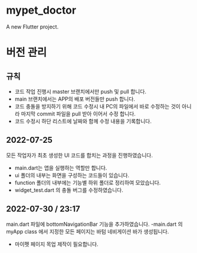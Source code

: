 # mypet_doctor

A new Flutter project.


# 버전 관리

## 규칙
- 코드 작업 진행시 master 브랜치에서만 push 및 pull 합니다.
- main 브랜치에서는 APP의 배포 버전들만 push 합니다.
- 코드 충돌을 방지하기 위해 코드 수정시 내 PC의 파일에서 바로 수정하는 것이 아니라
마지막 commit 파일을 pull 받아 이어서 수정 합니다.
- 코드 수정시 하단 리스트에 날짜와 함께 수정 내용을 기록합니다.

## 2022-07-25
모든 작업자가 최초 생성한 UI 코드를 합치는 과정을 진행하였습니다.
- main.dart는 앱을 실행하는 역할만 합니다.
- ui 폴더의 내부는 화면을 구성하는 코드들이 있습니다.
- function 폴더의 내부에는 기능별 하위 폴더로 정리하여 모았습니다.
- widget_test.dart 의 충돌 버그를 수정하였습니다.


## 2022-07-30 / 23:17
main.dart 파일에 bottomNavigationBar 기능을 추가하였습니다.
-main.dart 의 myApp class 에서 지정한 모든 페이지는 바텀 네비게이션 바가 생성됩니다.
- 마이펫 페이지 목업 제작이 필요합니다. 